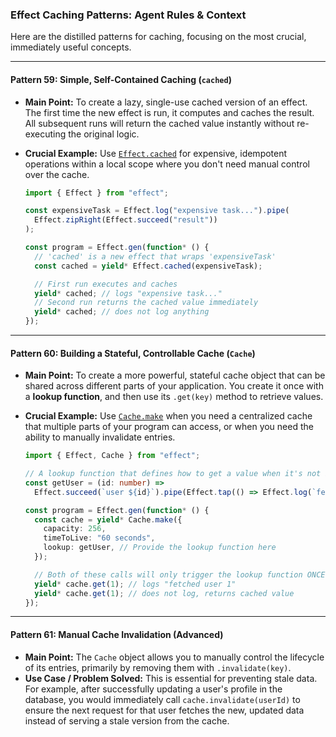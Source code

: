 ### Effect Caching Patterns: Agent Rules & Context

Here are the distilled patterns for caching, focusing on the most crucial, immediately useful concepts.

-----

#### **Pattern 59: Simple, Self-Contained Caching (`cached`)**

  * **Main Point:** To create a lazy, single-use cached version of an effect. The first time the new effect is run, it computes and caches the result. All subsequent runs will return the cached value instantly without re-executing the original logic.

  * **Crucial Example:** Use [`Effect.cached`](https://www.google.com/search?q=%5Bhttps://effect.website/docs/caching/caching-effects/%23cached%5D\(https://effect.website/docs/caching/caching-effects/%23cached\)) for expensive, idempotent operations within a local scope where you don't need manual control over the cache.

    ```typescript
    import { Effect } from "effect";

    const expensiveTask = Effect.log("expensive task...").pipe(
      Effect.zipRight(Effect.succeed("result"))
    );

    const program = Effect.gen(function* () {
      // 'cached' is a new effect that wraps 'expensiveTask'
      const cached = yield* Effect.cached(expensiveTask);

      // First run executes and caches
      yield* cached; // logs "expensive task..."
      // Second run returns the cached value immediately
      yield* cached; // does not log anything
    });
    ```

-----

#### **Pattern 60: Building a Stateful, Controllable Cache (`Cache`)**

  * **Main Point:** To create a more powerful, stateful cache object that can be shared across different parts of your application. You create it once with a **lookup function**, and then use its `.get(key)` method to retrieve values.

  * **Crucial Example:** Use [`Cache.make`](https://www.google.com/search?q=%5Bhttps://effect.website/docs/caching/cache/%5D\(https://effect.website/docs/caching/cache/\)) when you need a centralized cache that multiple parts of your program can access, or when you need the ability to manually invalidate entries.

    ```typescript
    import { Effect, Cache } from "effect";

    // A lookup function that defines how to get a value when it's not in the cache.
    const getUser = (id: number) =>
      Effect.succeed(`user ${id}`).pipe(Effect.tap(() => Effect.log(`fetched user ${id}`)));

    const program = Effect.gen(function* () {
      const cache = yield* Cache.make({
        capacity: 256,
        timeToLive: "60 seconds",
        lookup: getUser, // Provide the lookup function here
      });

      // Both of these calls will only trigger the lookup function ONCE for id 1.
      yield* cache.get(1); // logs "fetched user 1"
      yield* cache.get(1); // does not log, returns cached value
    });
    ```

-----

#### **Pattern 61: Manual Cache Invalidation (Advanced)**

  * **Main Point:** The `Cache` object allows you to manually control the lifecycle of its entries, primarily by removing them with `.invalidate(key)`.
  * **Use Case / Problem Solved:** This is essential for preventing stale data. For example, after successfully updating a user's profile in the database, you would immediately call `cache.invalidate(userId)` to ensure the next request for that user fetches the new, updated data instead of serving a stale version from the cache.